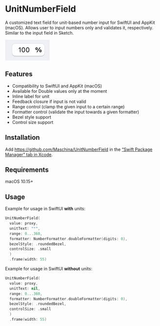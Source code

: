 # UnitNumberField
A customized text field for unit-based number input for SwiftUI and AppKit (macOS). Allows user to input numbers only and validates it, respectively.
Similar to the input field in Sketch.

![Screenshot](Sources/doc/screen1.png)

## Features

- Compatibility to SwiftUI and AppKit (macOS)
- Available for Double values only at the moment
- Inline label for unit
- Feedback closure if input is not valid
- Range control (clamp the given input to a certain range)
- Formatter control (validate the input towards a given formatter)
- Bezel style support
- Control size support

## Installation

Add https://github.com/Maschina/UnitNumberField in the [“Swift Package Manager” tab in Xcode](https://developer.apple.com/documentation/xcode/adding_package_dependencies_to_your_app).

## Requirements

macOS 10.15+

## Usage

Example for usage in SwiftUI **with** units:

```swift
UnitNumberField(
  value: proxy, 
  unitText: "°", 
  range: 0...360, 
  formatter: NumberFormatter.doubleFormatter(digits: 0), 
  bezelStyle: .roundedBezel, 
  controlSize: .small
  )
  .frame(width: 55)
```


Example for usage in SwiftUI **without** units:

```swift
UnitNumberField(
  value: proxy, 
  unitText: nil, 
  range: 0...360, 
  formatter: NumberFormatter.doubleFormatter(digits: 0), 
  bezelStyle: .roundedBezel, 
  controlSize: .small
  )
  .frame(width: 55)
```

